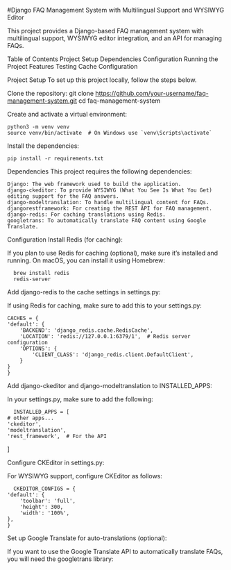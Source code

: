 #Django FAQ Management System with Multilingual Support and WYSIWYG Editor

This project provides a Django-based FAQ management system with multilingual support, WYSIWYG editor integration, and an API for managing FAQs.

Table of Contents
Project Setup
Dependencies
Configuration
Running the Project
Features
Testing
Cache Configuration

Project Setup
To set up this project locally, follow the steps below.

Clone the repository:
          git clone https://github.com/your-username/faq-management-system.git
          cd faq-management-system

Create and activate a virtual environment:

    python3 -m venv venv
    source venv/bin/activate  # On Windows use `venv\Scripts\activate`


Install the dependencies:

    pip install -r requirements.txt

Dependencies
    This project requires the following dependencies:
    
    Django: The web framework used to build the application.
    django-ckeditor: To provide WYSIWYG (What You See Is What You Get) editing support for the FAQ answers.
    django-modeltranslation: To handle multilingual content for FAQs.
    djangorestframework: For creating the REST API for FAQ management.
    django-redis: For caching translations using Redis.
    googletrans: To automatically translate FAQ content using Google Translate.


Configuration
Install Redis (for caching):

If you plan to use Redis for caching (optional), make sure it’s installed and running. On macOS, you can install it using Homebrew:

      brew install redis
      redis-server

Add django-redis to the cache settings in settings.py:

If using Redis for caching, make sure to add this to your settings.py:

    CACHES = {
    'default': {
        'BACKEND': 'django_redis.cache.RedisCache',
        'LOCATION': 'redis://127.0.0.1:6379/1',  # Redis server configuration
        'OPTIONS': {
            'CLIENT_CLASS': 'django_redis.client.DefaultClient',
        }
    }
    }

Add django-ckeditor and django-modeltranslation to INSTALLED_APPS:

In your settings.py, make sure to add the following:

      INSTALLED_APPS = [
    # other apps...
    'ckeditor',
    'modeltranslation',
    'rest_framework',  # For the API
]


Configure CKEditor in settings.py:

For WYSIWYG support, configure CKEditor as follows:

      CKEDITOR_CONFIGS = {
    'default': {
        'toolbar': 'full',
        'height': 300,
        'width': '100%',
    },
    }

Set up Google Translate for auto-translations (optional):

If you want to use the Google Translate API to automatically translate FAQs, you will need the googletrans library:

      





